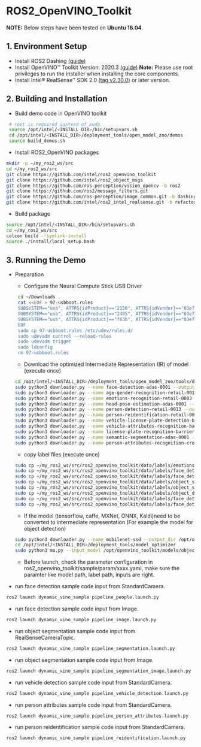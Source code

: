 # ROS2_OpenVINO_Toolkit

**NOTE:** 
Below steps have been tested on **Ubuntu 18.04**.

## 1. Environment Setup
* Install ROS2 Dashing [(guide)](https://index.ros.org/doc/ros2/Installation/Dashing/)
* Install OpenVINO™ Toolkit Version: 2020.3 [(guide)](https://software.intel.com/content/www/us/en/develop/tools/openvino-toolkit/download.html)
**Note:** Please use root privileges to run the installer when installing the core components.
* Install Intel® RealSense™ SDK 2.0 [(tag v2.30.0)](https://github.com/IntelRealSense/librealsense/tree/v2.30.0) or later version.

## 2. Building and Installation
* Build demo code in OpenVINO toolkit
```bash
 # root is required instead of sudo
 source /opt/intel/<INSTALL_DIR>/bin/setupvars.sh
 cd /opt/intel/<INSTALL_DIR>/deployment_tools/open_model_zoo/demos
 source build_demos.sh
```
* Install ROS2_OpenVINO packages
```bash
mkdir -p ~/my_ros2_ws/src
cd ~/my_ros2_ws/src
git clone https://github.com/intel/ros2_openvino_toolkit
git clone https://github.com/intel/ros2_object_msgs
git clone https://github.com/ros-perception/vision_opencv -b ros2
git clone https://github.com/ros2/message_filters.git
git clone https://github.com/ros-perception/image_common.git -b dashing
git clone https://github.com/intel/ros2_intel_realsense.git -b refactor
```
* Build package
```bash
source /opt/intel/<INSTALL_DIR>/bin/setupvars.sh
cd ~/my_ros2_ws/src
colcon build --symlink-install
source ./install/local_setup.bash
```

## 3. Running the Demo
* Preparation
	* Configure the Neural Compute Stick USB Driver 
	```bash
	 cd ~/Downloads
	 cat <<EOF > 97-usbboot.rules
	 SUBSYSTEM=="usb", ATTRS{idProduct}=="2150", ATTRS{idVendor}=="03e7", GROUP="users", MODE="0666", ENV{ID_MM_DEVICE_IGNORE}="1"
	 SUBSYSTEM=="usb", ATTRS{idProduct}=="2485", ATTRS{idVendor}=="03e7", GROUP="users", MODE="0666", ENV{ID_MM_DEVICE_IGNORE}="1"
	 SUBSYSTEM=="usb", ATTRS{idProduct}=="f63b", ATTRS{idVendor}=="03e7", GROUP="users", MODE="0666", ENV{ID_MM_DEVICE_IGNORE}="1"
	 EOF
	 sudo cp 97-usbboot.rules /etc/udev/rules.d/
	 sudo udevadm control --reload-rules
	 sudo udevadm trigger
	 sudo ldconfig
	 rm 97-usbboot.rules
	```
	* Download the optimized Intermediate Representation (IR) of model (execute once)

	```bash
	cd /opt/intel/<INSTALL_DIR>/deployment_tools/open_model_zoo/tools/downloader
	sudo python3 downloader.py --name face-detection-adas-0001 --output_dir /opt/openvino_toolkit/models/face_detection/output
	sudo python3 downloader.py --name age-gender-recognition-retail-0013 --output_dir /opt/openvino_toolkit/models/age-gender-recognition/output
	sudo python3 downloader.py --name emotions-recognition-retail-0003 --output_dir /opt/openvino_toolkit/models/emotions-recognition/output
	sudo python3 downloader.py --name head-pose-estimation-adas-0001 --output_dir /opt/openvino_toolkit/models/head-pose-estimation/output
	sudo python3 downloader.py --name person-detection-retail-0013 --output_dir /opt/openvino_toolkit/models/person-detection/output
	sudo python3 downloader.py --name person-reidentification-retail-0031 --output_dir /opt/openvino_toolkit/models/person-reidentification/output
	sudo python3 downloader.py --name vehicle-license-plate-detection-barrier-0106 --output_dir /opt/openvino_toolkit/models/vehicle-license-plate-detection/output
	sudo python3 downloader.py --name vehicle-attributes-recognition-barrier-0039 --output_dir /opt/openvino_toolkit/models/vehicle-attributes-recongnition/output
	sudo python3 downloader.py --name license-plate-recognition-barrier-0001 --output_dir /opt/openvino_toolkit/models/license-plate-recognition/output
	sudo python3 downloader.py --name semantic-segmentation-adas-0001 --output_dir /opt/openvino_toolkit/models/semantic-segmentation/output
	sudo python3 downloader.py --name person-attributes-recognition-crossroad-0230 --output_dir /opt/openvino_toolkit/models/person-attributes/output
	```
	* copy label files (execute once)
	```bash
	sudo cp ~/my_ros2_ws/src/ros2_openvino_toolkit/data/labels/emotions-recognition/FP32/emotions-recognition-retail-0003.labels /opt/openvino_toolkit/models/emotions-recognition/output/intel/emotions-recognition-retail-0003/FP32/
	sudo cp ~/my_ros2_ws/src/ros2_openvino_toolkit/data/labels/face_detection/face-detection-adas-0001.labels /opt/openvino_toolkit/models/face_detection/output/intel/face-detection-adas-0001/FP32/
	sudo cp ~/my_ros2_ws/src/ros2_openvino_toolkit/data/labels/face_detection/face-detection-adas-0001.labels /opt/openvino_toolkit/models/face_detection/output/intel/face-detection-adas-0001/FP16/
	sudo cp ~/my_ros2_ws/src/ros2_openvino_toolkit/data/labels/object_segmentation/frozen_inference_graph.labels /opt/openvino_toolkit/models/semantic-segmentation/output/FP32/
	sudo cp ~/my_ros2_ws/src/ros2_openvino_toolkit/data/labels/object_segmentation/frozen_inference_graph.labels /opt/openvino_toolkit/models/semantic-segmentation/output/FP16/
	sudo cp ~/my_ros2_ws/src/ros2_openvino_toolkit/data/labels/object_detection/vehicle-license-plate-detection-barrier-0106.labels /opt/openvino_toolkit/models/vehicle-license-plate-detection/output/intel/vehicle-license-plate-detection-barrier-0106/FP32
	sudo cp ~/my_ros2_ws/src/ros2_openvino_toolkit/data/labels/face_detection/face-detection-adas-0001.labels /opt/openvino_toolkit/models/face_detection/output/intel/face-detection-adas-0001/FP32/
	sudo cp ~/my_ros2_ws/src/ros2_openvino_toolkit/data/labels/face_detection/face-detection-adas-0001.labels /opt/openvino_toolkit/models/face_detection/output/intel/face-detection-adas-0001/FP16/
	```
	* If the model (tensorflow, caffe, MXNet, ONNX, Kaldi)need to be converted to intermediate representation (For example the model for object detection)
	 ```bash
	 sudo python3 downloader.py --name mobilenet-ssd --output_dir /opt/openvino_toolkit/models/object_detection/mobilenet_ssd/caffe/output
	 cd /opt/intel/<INSTALL_DIR>/deployment_tools/model_optimizer
	 sudo python3 mo.py --input_model /opt/openvino_toolkit/models/object_detection/mobilenet_ssd/caffe/output/public/mobilenet-ssd/mobilenet-ssd.caffemodel --output_dir /opt/openvino_toolkit/models/object_detection/mobilenet_ssd/caffe/output
	 ```
	 * Before launch, check the parameter configuration in ros2_openvino_toolkit/sample/param/xxxx.yaml, make sure the paramter like model path, label path, inputs are right.

* run face detection sample code input from StandardCamera. 
```bash
ros2 launch dynamic_vino_sample pipeline_people.launch.py
```
* run face detection sample code input from Image. 
```bash
ros2 launch dynamic_vino_sample pipeline_image.launch.py
```
* run object segmentation sample code input from RealSenseCameraTopic.
```bash
ros2 launch dynamic_vino_sample pipeline_segmentation.launch.py
```
* run object segmentation sample code input from Image.
```bash
ros2 launch dynamic_vino_sample pipeline_segmentation_image.launch.py
```
* run vehicle detection sample code input from StandardCamera. 
```bash
ros2 launch dynamic_vino_sample pipeline_vehicle_detection.launch.py
```
* run person attributes sample code input from StandardCamera.
```bash
ros2 launch dynamic_vino_sample pipeline_person_attributes.launch.py
```
* run person reidentification sample code input from StandardCamera.
```bash
ros2 launch dynamic_vino_sample pipeline_reidentification.launch.py
```



